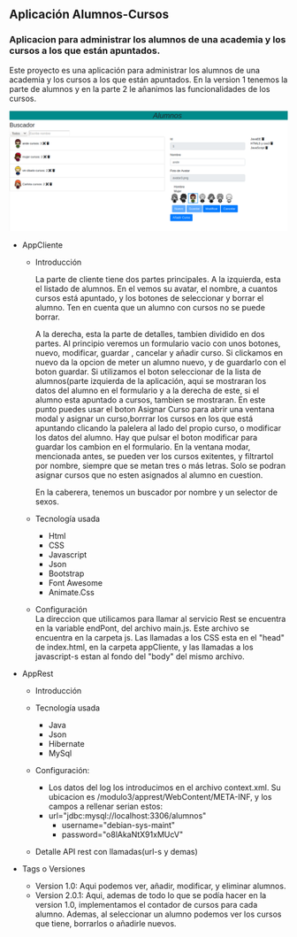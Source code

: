 ## Aplicación Alumnos-Cursos
### Aplicacion para administrar los alumnos de una academia y los cursos a los que están apuntados.

Este proyecto es una aplicación para administrar los alumnos de una academia y los cursos a los que están apuntados.
En la version 1 tenemos la parte de alumnos y en la parte 2 le añanimos las funcionalidades de los cursos.  

![Pantalla principal](https://github.com/IbanMZ/modulo3/blob/master/appclient/img/detalleAlumno.png)

- AppCliente
    * Introducción  
    
      La parte de cliente tiene dos partes principales. A la izquierda, esta el listado de alumnos. En el vemos su avatar, el nombre, a cuantos cursos está apuntado, y los botones de seleccionar y borrar el alumno. Ten en cuenta que un alumno con cursos no se puede borrar.  
      
      A la derecha, esta la parte de detalles, tambien dividido en dos partes. Al principio veremos un formulario vacio con unos botones, nuevo, modificar, guardar , cancelar y añadir curso. Si clickamos en nuevo da la opcion de meter un alumno nuevo, y de guardarlo con el boton guardar. Si utilizamos el boton seleccionar de la lista de alumnos(parte izquierda de la aplicación, aqui se mostraran los datos del alumno en el formulario y a la derecha de este, si el alumno esta apuntado a cursos, tambien se mostraran. En este punto puedes usar el boton Asignar Curso para abrir una ventana modal y asignar un curso,borrrar los cursos en los que está apuntando clicando la palelera al lado del propio curso, o modificar los datos del alumno. Hay que pulsar el boton modificar para guardar los cambion en el formulario. En la ventana modar, mencionada antes, se pueden ver los cursos exitentes, y filtrartol por nombre, siempre que se metan tres o  más letras. Solo se podran asignar cursos que no esten asignados al alumno en cuestion. 
      
      En la caberera, tenemos un buscador por nombre y un selector de sexos.  
      
    * Tecnología usada  
    
        * Html
        * CSS
        * Javascript
        * Json
        * Bootstrap
        * Font Awesome
        * Animate.Css  
        
    * Configuración  
    La direccion que utilicamos para llamar al servicio Rest se encuentra en la variable endPont, del archivo main.js. Este archivo se encuentra en la carpeta js.
    Las llamadas a los CSS esta en el "head" de index.html, en la carpeta appCliente, y las llamadas a los javascript-s estan al fondo del 
    "body" del mismo archivo.  
    
- AppRest
    * Introducción
    * Tecnología usada  
        * Java
        * Json
        * Hibernate
        * MySql
        
    * Configuración:
    
        * Los datos del log los introducimos en el archivo context.xml. Su ubicacion es  /modulo3/apprest/WebContent/META-INF, y los campos a rellenar serian estos:
        * url="jdbc:mysql://localhost:3306/alumnos"   
		  * username="debian-sys-maint"  
		  * password="o8lAkaNtX91xMUcV"   
    
    * Detalle API rest con llamadas(url-s y demas)
- Tags o Versiones
    * Version 1.0: Aqui podemos ver, añadir, modificar, y eliminar alumnos.
    * Version 2.0.1: Aqui, ademas de todo lo que se podía hacer en la version 1.0, implementamos el contador de cursos para cada alumno. Ademas, al seleccionar un alumno podemos ver los cursos que tiene, borrarlos o añadirle nuevos.
 
  
